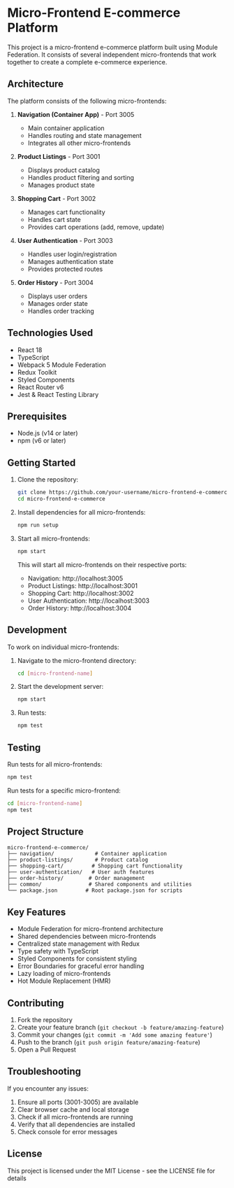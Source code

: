 # Micro-Frontend E-commerce Platform

This project is a micro-frontend e-commerce platform built using Module Federation. It consists of several independent micro-frontends that work together to create a complete e-commerce experience.

## Architecture

The platform consists of the following micro-frontends:

1. **Navigation (Container App)** - Port 3005
   - Main container application
   - Handles routing and state management
   - Integrates all other micro-frontends

2. **Product Listings** - Port 3001
   - Displays product catalog
   - Handles product filtering and sorting
   - Manages product state

3. **Shopping Cart** - Port 3002
   - Manages cart functionality
   - Handles cart state
   - Provides cart operations (add, remove, update)

4. **User Authentication** - Port 3003
   - Handles user login/registration
   - Manages authentication state
   - Provides protected routes

5. **Order History** - Port 3004
   - Displays user orders
   - Manages order state
   - Handles order tracking

## Technologies Used

- React 18
- TypeScript
- Webpack 5 Module Federation
- Redux Toolkit
- Styled Components
- React Router v6
- Jest & React Testing Library

## Prerequisites

- Node.js (v14 or later)
- npm (v6 or later)

## Getting Started

1. Clone the repository:
   ```bash
   git clone https://github.com/your-username/micro-frontend-e-commerce.git
   cd micro-frontend-e-commerce
   ```

2. Install dependencies for all micro-frontends:
   ```bash
   npm run setup
   ```

3. Start all micro-frontends:
   ```bash
   npm start
   ```

   This will start all micro-frontends on their respective ports:
   - Navigation: http://localhost:3005
   - Product Listings: http://localhost:3001
   - Shopping Cart: http://localhost:3002
   - User Authentication: http://localhost:3003
   - Order History: http://localhost:3004

## Development

To work on individual micro-frontends:

1. Navigate to the micro-frontend directory:
   ```bash
   cd [micro-frontend-name]
   ```

2. Start the development server:
   ```bash
   npm start
   ```

3. Run tests:
   ```bash
   npm test
   ```

## Testing

Run tests for all micro-frontends:
```bash
npm test
```

Run tests for a specific micro-frontend:
```bash
cd [micro-frontend-name]
npm test
```

## Project Structure

```
micro-frontend-e-commerce/
├── navigation/             # Container application
├── product-listings/       # Product catalog
├── shopping-cart/         # Shopping cart functionality
├── user-authentication/   # User auth features
├── order-history/        # Order management
├── common/               # Shared components and utilities
└── package.json         # Root package.json for scripts
```

## Key Features

- Module Federation for micro-frontend architecture
- Shared dependencies between micro-frontends
- Centralized state management with Redux
- Type safety with TypeScript
- Styled Components for consistent styling
- Error Boundaries for graceful error handling
- Lazy loading of micro-frontends
- Hot Module Replacement (HMR)

## Contributing

1. Fork the repository
2. Create your feature branch (`git checkout -b feature/amazing-feature`)
3. Commit your changes (`git commit -m 'Add some amazing feature'`)
4. Push to the branch (`git push origin feature/amazing-feature`)
5. Open a Pull Request

## Troubleshooting

If you encounter any issues:

1. Ensure all ports (3001-3005) are available
2. Clear browser cache and local storage
3. Check if all micro-frontends are running
4. Verify that all dependencies are installed
5. Check console for error messages

## License

This project is licensed under the MIT License - see the LICENSE file for details